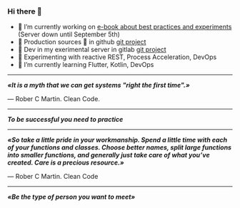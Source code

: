 ### Hi there 👋

- 🔭 I’m currently working on [e-book about best practices and experiments](https://codemonsters.team/) (Server down until September 5th)
- 🔭 Production sources 🤪 in github [git project](https://github.com/codemonstersteam)
- 🔭 Dev in my exerimental server in gitlab [git project](https://git.codemonsters.team/guides/) 
- 🤔 Experimenting with reactive REST, Process Acceleration, DevOps
- 🌱 I’m currently learning Flutter, Kotlin, DevOps

---

***«It is a myth that we can get systems "right the first time".»*** 

— Rober C Martin. Clean Code.

---

***To be successful you need to practice***

---

***«So take a little pride in your workmanship. Spend a little time with each of your functions and classes. Choose better names, split large functions into smaller functions, and generally just take care of what you’ve created. Care is a precious resource.»***

 — Rober C Martin. Clean Code

---
***«Be the type of person you want to meet»***
<!--
**max0l0gy/max0l0gy** is a ✨ _special_ ✨ repository because its `README.md` (this file) appears on your GitHub profile.

Here are some ideas to get you started:

- 🔭 I’m currently working on ...
- 🌱 I’m currently learning ...
- 👯 I’m looking to collaborate on ...
- 🤔 I’m looking for help with ...
- 💬 Ask me about ...
- 📫 How to reach me: ...
- 😄 Pronouns: ...
- ⚡ Fun fact: ...
-->
